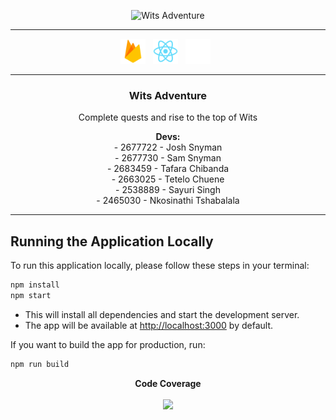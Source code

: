 <p align="center">
  <img src="public/githubLogo.ico" alt="Wits Adventure" height="300" />
</p>

---

<p align="center">

  <img src="public/techstack/firebase.svg" height="40" alt="firebase logo" />
  &nbsp;
  <img src="public/logo192.png" height="40" alt="react logo" />
  &nbsp;
    <img src="public/techstack/vercel.png" height="40" alt="vercel logo" />
  &nbsp;
</p>

---

<h3 align="center">Wits Adventure</h3>
<p align="center">Complete quests and rise to the top of Wits</p>

<p align="center">
  <strong>Devs:</strong><br>
  - 2677722 - Josh Snyman<br>
  - 2677730 - Sam Snyman<br>
  - 2683459 - Tafara Chibanda<br>
  - 2663025 - Tetelo Chuene<br>
  - 2538889 - Sayuri Singh<br>
  - 2465030 - Nkosinathi Tshabalala
  <br>
</p>

---

## Running the Application Locally

To run this application locally, please follow these steps in your terminal:

```sh
npm install
npm start
```

- This will install all dependencies and start the development server.
- The app will be available at [http://localhost:3000](http://localhost:3000) by default.

If you want to build the app for production, run:

```sh
npm run build
```

<p align="center">
  <strong>Code Coverage</strong><br><br>
  <a href="https://codecov.io/gh/Wits-Adventure/Wits-Adventure" > 
 <img src="https://codecov.io/gh/Wits-Adventure/Wits-Adventure/graph/badge.svg?token=1TAB3XT3GU"/> 
 </a>
 
</p>
